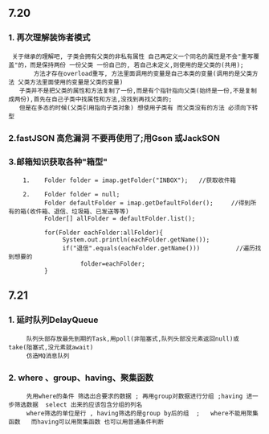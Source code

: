 ## 7.20
### 1. 再次理解装饰者模式
     关于继承的理解吧, 子类会拥有父类的非私有属性 自己再定义一个同名的属性是不会"重写覆盖"的，而是保持两份 一份父类 一份自己的, 若自己未定义,则使用的是父类的(共用); 
           方法才存在overload重写, 方法里面调用的变量是自己本类的变量(调用的是父类方法 父类方法里面使用的变量是父类的变量)
       子类并不是把父类的属性和方法复制了一份,而是有个指针指向父类(始终是一份,不是复制成两份),首先在自己子类中找属性和方法,没找到再找父类的;
       但是在多态的时候(父类引用指向子类对象) 想使用子类有 而父类没有的方法 必须向下转型
### 2.fastJSON 高危漏洞 不要再使用了;用Gson 或JackSON
### 3.邮箱知识获取各种"箱型"
        1.    Folder folder = imap.getFolder("INBOX");   //获取收件箱
            
        2.    Folder folder = null;
              Folder defaultFolder = imap.getDefaultFolder();     //得到所有的箱(收件箱、退信、垃圾箱、已发送等等)
              Folder[] allFolder = defaultFolder.list();
            
              for(Folder eachFolder:allFolder){
                   System.out.println(eachFolder.getName());
                   if("退信".equals(eachFolder.getName()))          //遍历找到想要的
                        folder=eachFolder;
              }
## 7.21
### 1. 延时队列DelayQueue
         队列头部存放最先到期的Task,用poll(非阻塞式,队列头部没元素返回null)或take(阻塞式,没元素就await)
         仿造MQ消息队列
### 2. where 、group、having、聚集函数
         先用where的条件 筛选出合要求的数据 ; 再用group对数据进行分组 ;having 进一步筛选数据  select 出来的应该包含分组的列名
         where筛选的单位是行 , having筛选的是group by后的组  ;   where不能用聚集函数   而having可以用聚集函数 也可以用普通条件判断
